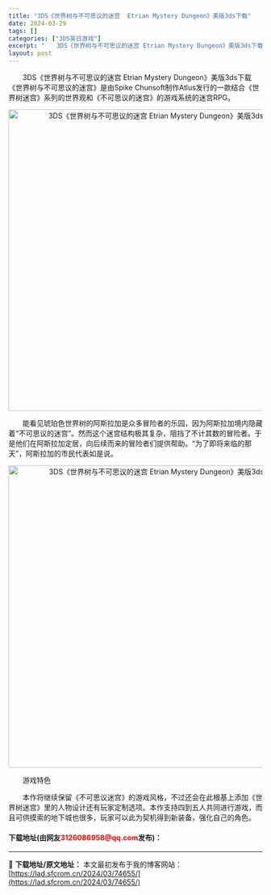 ```yaml
---
title: "3DS《世界树与不可思议的迷宫  Etrian Mystery Dungeon》美版3ds下载"
date: 2024-03-29
tags: []
categories: ["3DS英日游戏"]
excerpt: "　　3DS《世界树与不可思议的迷宫 Etrian Mystery Dungeon》美版3ds下载《世界树与不可思议的迷宫》是由Spike Chunsoft制作Atlus发行的一款结合《世界树迷宫》系列的世界观和《不可思议的迷宫》的游戏系统的迷宫RPG。 　　能看见琥珀色世界树的阿斯拉加是众多冒险者的&hellip;"
layout: post
---
```


 <p>　　3DS《世界树与不可思议的迷宫 Etrian Mystery Dungeon》美版3ds下载《世界树与不可思议的迷宫》是由Spike Chunsoft制作Atlus发行的一款结合《世界树迷宫》系列的世界观和《不可思议的迷宫》的游戏系统的迷宫RPG。</p> <p align="center"><img align="" border="0" src="https://lad.sfcrom.cn/wp-content/uploads/2024/03/20240329_66062dce73b58.png" width="597" alt="3DS《世界树与不可思议的迷宫  Etrian Mystery Dungeon》美版3ds下载" /></p> <p>　　能看见琥珀色世界树的阿斯拉加是众多冒险者的乐园，因为阿斯拉加境内隐藏着&ldquo;不可思议的迷宫&rdquo;。然而这个迷宫结构极其复杂，阻挡了不计其数的冒险者。于是他们在阿斯拉加定居，向后续而来的冒险者们提供帮助。&ldquo;为了即将来临的那天&rdquo;，阿斯拉加的市民代表如是说。</p> <p align="center"><img align="" border="0" src="https://lad.sfcrom.cn/wp-content/uploads/2024/03/20240329_66062dd007253.png" width="599" alt="3DS《世界树与不可思议的迷宫  Etrian Mystery Dungeon》美版3ds下载" /></p> <p>　　游戏特色</p> <p>　　本作将继续保留《不可思议迷宫》的游戏风格，不过还会在此根基上添加《世界树迷宫》里的人物设计还有玩家定制选项。本作支持四到五人共同进行游戏，而且可供摸索的地下城也很多，玩家可以此为契机得到新装备，强化自己的角色。</p> <p><h4>下载地址(由网友<font color="red">3126086958@qq.com</font>发布)：</h4></p> 

---
📖 **下载地址/原文地址：** 本文最初发布于我的博客网站：[https://lad.sfcrom.cn/2024/03/74655/](https://lad.sfcrom.cn/2024/03/74655/)
